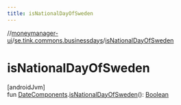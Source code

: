 ```yaml
---
title: isNationalDayOfSweden
---
```

//[moneymanager-ui](../../index.html)/[se.tink.commons.businessdays](index.html)/[isNationalDayOfSweden](is-national-day-of-sweden.html)



# isNationalDayOfSweden



[androidJvm]\
fun [DateComponents](-date-components/index.html).[isNationalDayOfSweden](is-national-day-of-sweden.html)(): [Boolean](https://kotlinlang.org/api/latest/jvm/stdlib/kotlin/-boolean/index.html)




